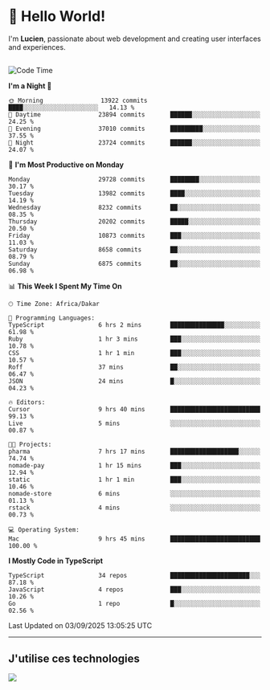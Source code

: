 # 👋 Hello World!

I'm **Lucien**, passionate about web development and creating user interfaces and experiences.

##

<!--START_SECTION:waka-->
![Code Time](http://img.shields.io/badge/Code%20Time-3%2C643%20hrs%2056%20mins-blue)

**I'm a Night 🦉** 

```text
🌞 Morning                13922 commits       ████░░░░░░░░░░░░░░░░░░░░░   14.13 % 
🌆 Daytime                23894 commits       ██████░░░░░░░░░░░░░░░░░░░   24.25 % 
🌃 Evening                37010 commits       █████████░░░░░░░░░░░░░░░░   37.55 % 
🌙 Night                  23724 commits       ██████░░░░░░░░░░░░░░░░░░░   24.07 % 
```
📅 **I'm Most Productive on Monday** 

```text
Monday                   29728 commits       ████████░░░░░░░░░░░░░░░░░   30.17 % 
Tuesday                  13982 commits       ████░░░░░░░░░░░░░░░░░░░░░   14.19 % 
Wednesday                8232 commits        ██░░░░░░░░░░░░░░░░░░░░░░░   08.35 % 
Thursday                 20202 commits       █████░░░░░░░░░░░░░░░░░░░░   20.50 % 
Friday                   10873 commits       ███░░░░░░░░░░░░░░░░░░░░░░   11.03 % 
Saturday                 8658 commits        ██░░░░░░░░░░░░░░░░░░░░░░░   08.79 % 
Sunday                   6875 commits        ██░░░░░░░░░░░░░░░░░░░░░░░   06.98 % 
```


📊 **This Week I Spent My Time On** 

```text
🕑︎ Time Zone: Africa/Dakar

💬 Programming Languages: 
TypeScript               6 hrs 2 mins        ███████████████░░░░░░░░░░   61.98 % 
Ruby                     1 hr 3 mins         ███░░░░░░░░░░░░░░░░░░░░░░   10.78 % 
CSS                      1 hr 1 min          ███░░░░░░░░░░░░░░░░░░░░░░   10.57 % 
Roff                     37 mins             ██░░░░░░░░░░░░░░░░░░░░░░░   06.47 % 
JSON                     24 mins             █░░░░░░░░░░░░░░░░░░░░░░░░   04.23 % 

🔥 Editors: 
Cursor                   9 hrs 40 mins       █████████████████████████   99.13 % 
Live                     5 mins              ░░░░░░░░░░░░░░░░░░░░░░░░░   00.87 % 

🐱‍💻 Projects: 
pharma                   7 hrs 17 mins       ███████████████████░░░░░░   74.74 % 
nomade-pay               1 hr 15 mins        ███░░░░░░░░░░░░░░░░░░░░░░   12.94 % 
static                   1 hr 1 min          ███░░░░░░░░░░░░░░░░░░░░░░   10.46 % 
nomade-store             6 mins              ░░░░░░░░░░░░░░░░░░░░░░░░░   01.13 % 
rstack                   4 mins              ░░░░░░░░░░░░░░░░░░░░░░░░░   00.73 % 

💻 Operating System: 
Mac                      9 hrs 45 mins       █████████████████████████   100.00 % 
```

**I Mostly Code in TypeScript** 

```text
TypeScript               34 repos            ██████████████████████░░░   87.18 % 
JavaScript               4 repos             ███░░░░░░░░░░░░░░░░░░░░░░   10.26 % 
Go                       1 repo              █░░░░░░░░░░░░░░░░░░░░░░░░   02.56 % 
```




 Last Updated on 03/09/2025 13:05:25 UTC
<!--END_SECTION:waka-->
---

## J'utilise ces technologies

<p align="left">
  <a href="https://skillicons.dev">
    <img src="https://skillicons.dev/icons?i=ts,js,go,ruby,css,scss,tailwind,react,vite,nextjs,docker,figma,ableton" />
  </a>
</p>

